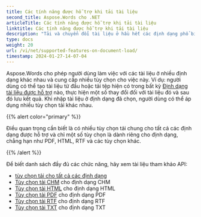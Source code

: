 ```yaml
---
title: Các tính năng được hỗ trợ khi tải tài liệu
second_title: Aspose.Words cho .NET
articleTitle: Các tính năng được hỗ trợ khi tải tài liệu
linktitle: Các tính năng được hỗ trợ khi tải tài liệu
description: "Tải và chuyển đổi tài liệu ở hầu hết các định dạng phổ biến và hỗ trợ nhiều tính năng Microsoft Word bằng C#."
type: docs
weight: 20
url: /vi/net/supported-features-on-document-load/
timestamp: 2024-01-27-14-07-04
---
```


Aspose.Words cho phép người dùng làm việc với các tài liệu ở nhiều định dạng khác nhau và cung cấp nhiều tùy chọn cho việc này. Ví dụ: người dùng có thể tạo tài liệu từ đầu hoặc tải tệp hiện có trong bất kỳ [Định dạng tài liệu được hỗ trợ](/words/vi/net/supported-document-formats/) nào, thực hiện một số thay đổi đối với tài liệu đó và sau đó lưu kết quả. Khi nhập tài liệu ở định dạng đã chọn, người dùng có thể áp dụng nhiều tùy chọn tải khác nhau.

{{% alert color="primary" %}}

Điều quan trọng cần biết là có nhiều tùy chọn tải chung cho tất cả các định dạng được hỗ trợ và chỉ một số tùy chọn là dành riêng cho định dạng, chẳng hạn như PDF, HTML, RTF và các tùy chọn khác.

{{% /alert %}}

Để biết danh sách đầy đủ các chức năng, hãy xem tài liệu tham khảo API:

- [tùy chọn tải cho tất cả các định dạng](https://reference.aspose.com/words/net/aspose.words.loading/loadoptions/)
- [Tùy chọn tải CHM](https://reference.aspose.com/words/net/aspose.words.loading/chmloadoptions/) cho định dạng CHM
- [Tùy chọn tải HTML](https://reference.aspose.com/words/net/aspose.words.loading/htmlloadoptions/) cho định dạng HTML
- [Tùy chọn tải PDF](https://reference.aspose.com/words/net/aspose.words.loading/pdfloadoptions/) cho định dạng PDF
- [Tùy chọn tải RTF](https://reference.aspose.com/words/net/aspose.words.loading/rtfloadoptions/) cho định dạng RTF
- [Tùy chọn tải TXT](https://reference.aspose.com/words/net/aspose.words.loading/txtloadoptions/) cho định dạng TXT
